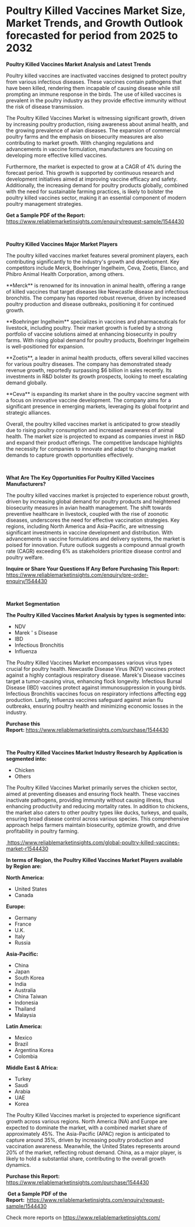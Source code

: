 <p><h1>Poultry Killed Vaccines Market Size, Market Trends, and Growth Outlook forecasted for period from 2025 to 2032</h1></p><p><strong>Poultry Killed Vaccines Market Analysis and Latest Trends</strong></p>
<p><p>Poultry killed vaccines are inactivated vaccines designed to protect poultry from various infectious diseases. These vaccines contain pathogens that have been killed, rendering them incapable of causing disease while still prompting an immune response in the birds. The use of killed vaccines is prevalent in the poultry industry as they provide effective immunity without the risk of disease transmission.</p><p>The Poultry Killed Vaccines Market is witnessing significant growth, driven by increasing poultry production, rising awareness about animal health, and the growing prevalence of avian diseases. The expansion of commercial poultry farms and the emphasis on biosecurity measures are also contributing to market growth. With changing regulations and advancements in vaccine formulation, manufacturers are focusing on developing more effective killed vaccines.</p><p>Furthermore, the market is expected to grow at a CAGR of 4% during the forecast period. This growth is supported by continuous research and development initiatives aimed at improving vaccine efficacy and safety. Additionally, the increasing demand for poultry products globally, combined with the need for sustainable farming practices, is likely to bolster the poultry killed vaccines sector, making it an essential component of modern poultry management strategies.</p></p>
<p><strong>Get a Sample PDF of the Report:&nbsp;</strong> <a href="https://www.reliablemarketinsights.com/enquiry/request-sample/1544430?utm_campaign=3268&utm_medium=2&utm_source=Github&utm_content=ia&utm_term=09032025&utm_id=poultry-killed-vaccines">https://www.reliablemarketinsights.com/enquiry/request-sample/1544430</a></p>
<p>&nbsp;</p>
<p><strong>Poultry Killed Vaccines Major Market Players</strong></p>
<p><p>The poultry killed vaccines market features several prominent players, each contributing significantly to the industry's growth and development. Key competitors include Merck, Boehringer Ingelheim, Ceva, Zoetis, Elanco, and Phibro Animal Health Corporation, among others.</p><p>**Merck** is renowned for its innovation in animal health, offering a range of killed vaccines that target diseases like Newcastle disease and infectious bronchitis. The company has reported robust revenue, driven by increased poultry production and disease outbreaks, positioning it for continued growth.</p><p>**Boehringer Ingelheim** specializes in vaccines and pharmaceuticals for livestock, including poultry. Their market growth is fueled by a strong portfolio of vaccine solutions aimed at enhancing biosecurity in poultry farms. With rising global demand for poultry products, Boehringer Ingelheim is well-positioned for expansion.</p><p>**Zoetis**, a leader in animal health products, offers several killed vaccines for various poultry diseases. The company has demonstrated steady revenue growth, reportedly surpassing $6 billion in sales recently. Its investments in R&D bolster its growth prospects, looking to meet escalating demand globally.</p><p>**Ceva** is expanding its market share in the poultry vaccine segment with a focus on innovative vaccine development. The company aims for a significant presence in emerging markets, leveraging its global footprint and strategic alliances.</p><p>Overall, the poultry killed vaccines market is anticipated to grow steadily due to rising poultry consumption and increased awareness of animal health. The market size is projected to expand as companies invest in R&D and expand their product offerings. The competitive landscape highlights the necessity for companies to innovate and adapt to changing market demands to capture growth opportunities effectively.</p></p>
<p>&nbsp;</p>
<p><strong>What Are The Key Opportunities For Poultry Killed Vaccines Manufacturers?</strong></p>
<p><p>The poultry killed vaccines market is projected to experience robust growth, driven by increasing global demand for poultry products and heightened biosecurity measures in avian health management. The shift towards preventive healthcare in livestock, coupled with the rise of zoonotic diseases, underscores the need for effective vaccination strategies. Key regions, including North America and Asia-Pacific, are witnessing significant investments in vaccine development and distribution. With advancements in vaccine formulations and delivery systems, the market is poised for innovation. Future outlook suggests a compound annual growth rate (CAGR) exceeding 6% as stakeholders prioritize disease control and poultry welfare.</p></p>
<p><strong>Inquire or Share Your Questions If Any Before Purchasing This Report:</strong> <a href="https://www.reliablemarketinsights.com/enquiry/pre-order-enquiry/1544430?utm_campaign=3268&utm_medium=2&utm_source=Github&utm_content=ia&utm_term=09032025&utm_id=poultry-killed-vaccines">https://www.reliablemarketinsights.com/enquiry/pre-order-enquiry/1544430</a></p>
<p>&nbsp;</p>
<p><strong>Market Segmentation</strong></p>
<p><strong>The Poultry Killed Vaccines Market Analysis by types is segmented into:</strong></p>
<p><ul><li>NDV</li><li>Marek ' s Disease</li><li>IBD</li><li>Infectious Bronchitis</li><li>Influenza</li></ul></p>
<p><p>The Poultry Killed Vaccines Market encompasses various virus types crucial for poultry health. Newcastle Disease Virus (NDV) vaccines protect against a highly contagious respiratory disease. Marek's Disease vaccines target a tumor-causing virus, enhancing flock longevity. Infectious Bursal Disease (IBD) vaccines protect against immunosuppression in young birds. Infectious Bronchitis vaccines focus on respiratory infections affecting egg production. Lastly, Influenza vaccines safeguard against avian flu outbreaks, ensuring poultry health and minimizing economic losses in the industry.</p></p>
<p><strong>Purchase this Report:&nbsp;</strong><a href="https://www.reliablemarketinsights.com/purchase/1544430?utm_campaign=3268&utm_medium=2&utm_source=Github&utm_content=ia&utm_term=09032025&utm_id=poultry-killed-vaccines">https://www.reliablemarketinsights.com/purchase/1544430</a></p>
<p>&nbsp;</p>
<p><strong>The Poultry Killed Vaccines Market Industry Research by Application is segmented into:</strong></p>
<p><ul><li>Chicken</li><li>Others</li></ul></p>
<p><p>The Poultry Killed Vaccines Market primarily serves the chicken sector, aimed at preventing diseases and ensuring flock health. These vaccines inactivate pathogens, providing immunity without causing illness, thus enhancing productivity and reducing mortality rates. In addition to chickens, the market also caters to other poultry types like ducks, turkeys, and quails, ensuring broad disease control across various species. This comprehensive approach helps farmers maintain biosecurity, optimize growth, and drive profitability in poultry farming.</p></p>
<p><a href="https://www.reliablemarketinsights.com/global-poultry-killed-vaccines-market-r1544430?utm_campaign=3268&utm_medium=2&utm_source=Github&utm_content=ia&utm_term=09032025&utm_id=poultry-killed-vaccines">&nbsp;https://www.reliablemarketinsights.com/global-poultry-killed-vaccines-market-r1544430</a></p>
<p><strong>In terms of Region, the Poultry Killed Vaccines Market Players available by Region are:</strong></p>
<p>
    <p> <strong> North America: </strong>
        <ul>
            <li>United States</li>
            <li>Canada</li>
        </ul>
        </p> 
    <p> <strong> Europe: </strong>
        <ul>
            <li>Germany</li>
            <li>France</li>
            <li>U.K.</li>
            <li>Italy</li>
            <li>Russia</li>
        </ul>
        </p> 
    <p> <strong> Asia-Pacific: </strong>
        <ul>
            <li>China</li>
            <li>Japan</li>
            <li>South Korea</li>
            <li>India</li>
            <li>Australia</li>
            <li>China Taiwan</li>
            <li>Indonesia</li>
            <li>Thailand</li>
            <li>Malaysia</li>
        </ul>
        </p> 
    <p> <strong> Latin America: </strong>
        <ul>
            <li>Mexico</li>
            <li>Brazil</li>
            <li>Argentina Korea</li>
            <li>Colombia</li>
        </ul>
        </p> 
    <p> <strong> Middle East & Africa: </strong>
        <ul>
            <li>Turkey</li>
            <li>Saudi</li>
            <li>Arabia</li>
            <li>UAE</li>
            <li>Korea</li>
        </ul>
    </p>
    </p>
<p><p>The Poultry Killed Vaccines market is projected to experience significant growth across various regions. North America (NA) and Europe are expected to dominate the market, with a combined market share of approximately 45%. The Asia-Pacific (APAC) region is anticipated to capture around 35%, driven by increasing poultry production and vaccination awareness. Meanwhile, the United States represents around 20% of the market, reflecting robust demand. China, as a major player, is likely to hold a substantial share, contributing to the overall growth dynamics.</p></p>
<p><strong>Purchase this Report: </strong><a href="https://www.reliablemarketinsights.com/purchase/1544430?utm_campaign=3268&utm_medium=2&utm_source=Github&utm_content=ia&utm_term=09032025&utm_id=poultry-killed-vaccines">https://www.reliablemarketinsights.com/purchase/1544430</a></p>
<p>&nbsp;<strong>Get a Sample PDF of the Report:&nbsp;&nbsp;</strong><a href="https://www.reliablemarketinsights.com/enquiry/request-sample/1544430?utm_campaign=3268&utm_medium=2&utm_source=Github&utm_content=ia&utm_term=09032025&utm_id=poultry-killed-vaccines">https://www.reliablemarketinsights.com/enquiry/request-sample/1544430</a></p>
<p><strong></strong></p>
<p>Check more reports on <a href="https://www.reliablemarketinsights.com/?utm_campaign=3268&utm_medium=2&utm_source=Github&utm_content=ia&utm_term=09032025&utm_id=poultry-killed-vaccines">https://www.reliablemarketinsights.com/</a></p>